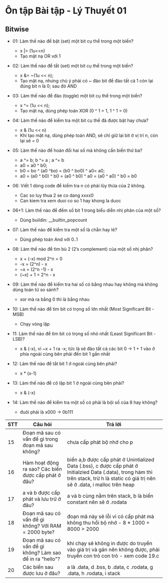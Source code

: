 # Ôn tập Bài tập - Lý Thuyết 01

## Bitwise
- 01: Làm thế nào để bật (set) một bit cụ thể trong một biến? 
    - x |= (1u<<n)
    - Tạo mặt nạ OR với 1

- 02: Làm thế nào để tắt (set) một bit cụ thể trong một biến?
    - x &= ~(1u << n);
    - Tạo mặt nạ, nhưng chú ý phải có ~ đảo bit để đảo tất cả 1 còn lại đúng bit n là 0; sau đó AND

- 03: Làm thế nào để đảo (toggle) một bit cụ thể trong một biến?
    - x ^= (1u << n);
    - Tạo mặt nạ, dùng phép toán XOR (0 ^ 1 = 1, 1 ^ 1 = 0)
- 04: Làm thế nào để kiểm tra một bit cụ thể đã được bật hay chưa?
    - x & (1u << n)
    - Khi tạo mặt nạ, dùng phép toán AND, sẽ chỉ giữ lại bit ở vị trí n, còn lại sẽ = 0

- 05: Làm thế nào để hoán đổi hai số mà không cần biến thứ ba?
    - a ^= b; b ^= a ; a ^= b
    - a0 = a0 ^ b0; 
    - b0 = bo ^ (a0 ^bo) = (b0 ^ bo0) ^ a0= a0; 
    - a0 = (a0 ^ b0) ^ b0 = (a0 ^ b0) ^ a0 = (a0 ^ a0) ^ b0 = b0

- 06: Viết 1 dòng code để kiểm tra n có phải lũy thừa của 2 không.
    - Cac so luy thua 2 se co dang xxxx0
    - Can kiem tra xem duoi co so 1 hay khong la duoc
    
- 06+1: Làm thế nào để đếm số bit 1 trong biểu diễn nhị phân của một số?
    - Dùng buildin: __builtin_popcount

- 07: Làm thế nào để kiểm tra một số là chẵn hay lẻ?
    - Dùng phép toán And với 0..1

- 08: Làm thế nào để tìm bù 2 (2’s complement) của một số nhị phân?
    - x + (-x) mod 2^n = 0
    - -x = (2^n) - x
    - ~x = (2^n -1) - x
    - (~x) + 1 = 2^n - x
- 09: Làm thế nào để kiểm tra hai số có bằng nhau hay không mà không dùng toán tử so sánh?
    - xor mà ra bằng 0 thì là bằng nhau

- 10: Làm thế nào để tìm bit có trọng số lớn nhất (Most Significant Bit - MSB)
    - Chạy vòng lặp

- 11: Làm thế nào để tìm bit có trọng số nhỏ nhất (Least Significant Bit - LSB)?
    - x & (-x), vì ~x + 1 ra -x; tức là sẽ đảo tất cả các bit 0 -> 1 + 1 vào ở phía ngoài cùng bên phải đến bit 1 gần nhất

- 12: Làm thế nào để tắt bit 1 ở ngoài cùng bên phải?
    - x * (x-1)

- 13: Làm thế nào để cô lập bit 1 ở ngoài cùng bên phải?
    - x & (-x)
- 14: Làm thế nào để kiểm tra một số có phải là bội số của 8 hay không?
    - đuôi phải là x000 -> 0b111

| STT| Câu hỏi | Trả lời |
|---------|-----|--------|
|15|Đoạn mã sau có vấn đề gì trong đoạn mã sau không? |chưa cấp phát bộ nhớ cho p|
|16|Hàm hoạt động ra sao? Các biến được cấp phát ở đâu? | biến a,b  được cấp phát ở Unintialized Data (.bss), c được cấp phát ở Initialzied Data (.data), trong hàm thì trên stack, trừ h là static có giá trị nên sẽ ở .data, i malloc trên heap |
|17|a và b được cấp phát và lưu trữ ở đâu?|a và b cùng nằm trên stack, b là biến constant nên sẽ ở .rodata|
|18|Đoạn mã sau có vấn đề gì không? Với RAM = 2000 byte?|đoạn mã này sẽ lỗi vì có cấp phát mà không thu hồi bộ nhớ - 8 * 1000 = 8000 > 2000|
|19|Đoạn mã sau có vấn đề gì không? Làm sao để in ra "hello"?|khi chạy sẽ không in được do truyền vào giá trị và gán nên không được, phải truyền con trỏ con trỏ - xem code 19.c|
|20|Các biến sau được lưu ở đâu?|a là .data, d .bss, b .data, c .rodata, g .data, h .rodata, i stack|
